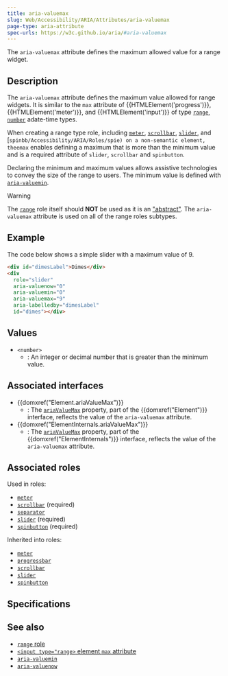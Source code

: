 ```yaml
---
title: aria-valuemax
slug: Web/Accessibility/ARIA/Attributes/aria-valuemax
page-type: aria-attribute
spec-urls: https://w3c.github.io/aria/#aria-valuemax
---
```




The `aria-valuemax` attribute defines the maximum allowed value for a range widget.

## Description

The `aria-valuemax` attribute defines the maximum value allowed for range widgets. It is similar to the `max` attribute of {{HTMLElement('progress')}}, {{HTMLElement('meter')}}, and {{HTMLElement('input')}} of type [`range`](t/range), [`number`](/Web/HTML/Et/number) adate-time types.

When creating a range type role, including [`meter`](A/Roles/meter_role), [`scrollbar`](/Web/AccessA/Roles/scr), [`slider`](/Web/Accessibility/ARIder_role), and [`spinbb/Accessibility/ARIA/Roles/spie) on a non-semantic element, theemax` enables defining a maximum that is more than the minimum value and is a required attribute of `slider`, `scrollbar` and `spinbutton`.

Declaring the minimum and maximum values allows assistive technologies to convey the size of the range to users. The minimum value is defined with [`aria-valuemin`](A/Attributes/aria-valuemin).

> [!WARNING]
> The [`range`](A/Roles/range_role) role itself should **NOT** be used as it is an ["abstract"](/Web/AccessA/Roles#6._les). The `aria-valuemax` attribute is used on all of the range roles subtypes.

## Example

The code below shows a simple slider with a maximum value of 9.

```html
<div id="dimesLabel">Dimes</div>
<div
  role="slider"
  aria-valuenow="0"
  aria-valuemin="0"
  aria-valuemax="9"
  aria-labelledby="dimesLabel"
  id="dimes"></div>
```

## Values

- `<number>`
  - : An integer or decimal number that is greater than the minimum value.

## Associated interfaces

- {{domxref("Element.ariaValueMax")}}
  - : The [`ariaValueMax`](alueMax) property, part of the {{domxref("Element")}} interface, reflects the value of the `aria-valuemax` attribute.
- {{domxref("ElementInternals.ariaValueMax")}}
  - : The [`ariaValueMax`](als/ariaValueMax) property, part of the {{domxref("ElementInternals")}} interface, reflects the value of the `aria-valuemax` attribute.

## Associated roles

Used in roles:

- [`meter`](A/Roles/meter_role)
- [`scrollbar`](A/Roles/scrollbar_role) (required)
- [`separator`](A/Roles/separator_role)
- [`slider`](A/Roles/slider_role) (required)
- [`spinbutton`](A/Roles/spinbutton_role) (required)

Inherited into roles:

- [`meter`](A/Roles/meter_role)
- [`progressbar`](A/Roles/progressbar_role)
- [`scrollbar`](A/Roles/scrollbar_role)
- [`slider`](A/Roles/slider_role)
- [`spinbutton`](A/Roles/spinbutton_role)

## Specifications



## See also

- [`range` role](A/Roles/range_role)
- [`<input type="range>` element `max` attribute](t/range#max)
- [`aria-valuemin`](A/Attributes/aria-valuemin)
- [`aria-valuenow`](A/Attributes/aria-valuenow)
